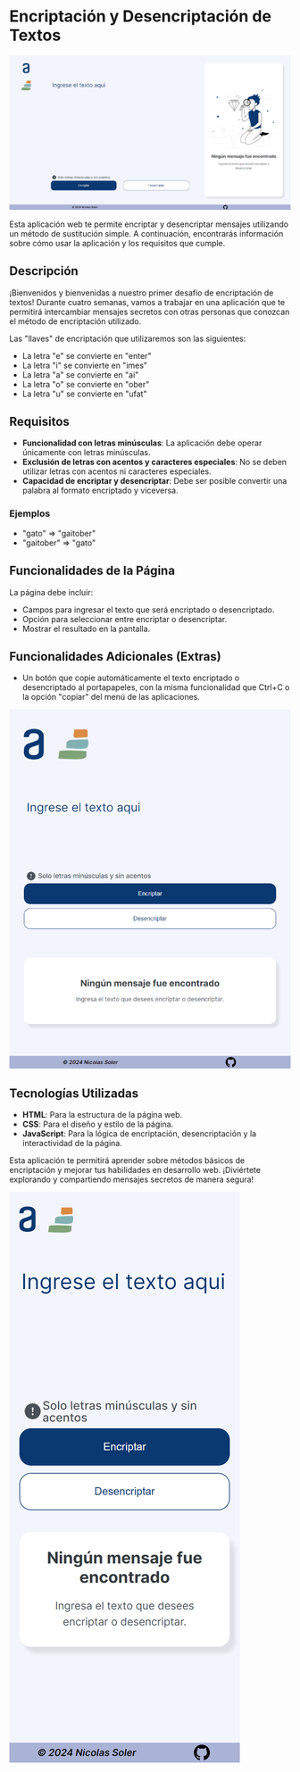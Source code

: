 # Encriptación y Desencriptación de Textos

![Example Image](desktop.png)

Esta aplicación web te permite encriptar y desencriptar mensajes utilizando un método de sustitución simple. A continuación, encontrarás información sobre cómo usar la aplicación y los requisitos que cumple.

## Descripción

¡Bienvenidos y bienvenidas a nuestro primer desafío de encriptación de textos! Durante cuatro semanas, vamos a trabajar en una aplicación que te permitirá intercambiar mensajes secretos con otras personas que conozcan el método de encriptación utilizado.

Las "llaves" de encriptación que utilizaremos son las siguientes:

- La letra "e" se convierte en "enter"
- La letra "i" se convierte en "imes"
- La letra "a" se convierte en "ai"
- La letra "o" se convierte en "ober"
- La letra "u" se convierte en "ufat"

## Requisitos

- **Funcionalidad con letras minúsculas**: La aplicación debe operar únicamente con letras minúsculas.
- **Exclusión de letras con acentos y caracteres especiales**: No se deben utilizar letras con acentos ni caracteres especiales.
- **Capacidad de encriptar y desencriptar**: Debe ser posible convertir una palabra al formato encriptado y viceversa.

### Ejemplos

- "gato" => "gaitober"
- "gaitober" => "gato"

## Funcionalidades de la Página

La página debe incluir:

- Campos para ingresar el texto que será encriptado o desencriptado.
- Opción para seleccionar entre encriptar o desencriptar.
- Mostrar el resultado en la pantalla.

## Funcionalidades Adicionales (Extras)

- Un botón que copie automáticamente el texto encriptado o desencriptado al portapapeles, con la misma funcionalidad que Ctrl+C o la opción "copiar" del menú de las aplicaciones.

![Example Image](tablet.png)

## Tecnologías Utilizadas

- **HTML**: Para la estructura de la página web.
- **CSS**: Para el diseño y estilo de la página.
- **JavaScript**: Para la lógica de encriptación, desencriptación y la interactividad de la página.

Esta aplicación te permitirá aprender sobre métodos básicos de encriptación y mejorar tus habilidades en desarrollo web. ¡Diviértete explorando y compartiendo mensajes secretos de manera segura!

![Example Image](mobile.png)